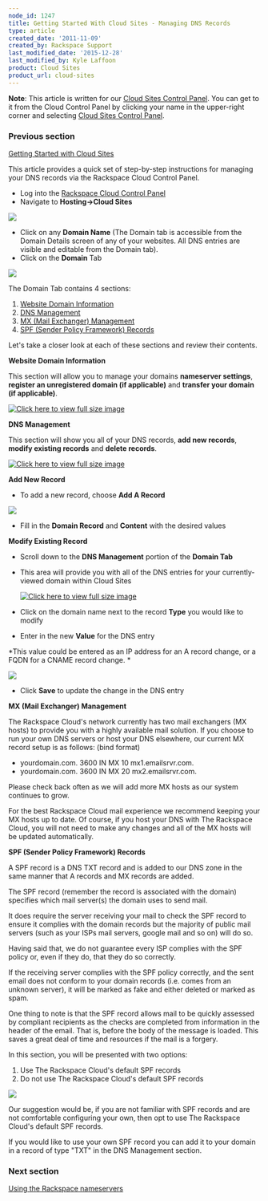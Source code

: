 ```yaml
---
node_id: 1247
title: Getting Started With Cloud Sites - Managing DNS Records
type: article
created_date: '2011-11-09'
created_by: Rackspace Support
last_modified_date: '2015-12-28'
last_modified_by: Kyle Laffoon
product: Cloud Sites
product_url: cloud-sites
---
```


**Note**: This article is written for our [Cloud Sites Control
Panel](https://manage.rackspacecloud.com/). You can get to it from the
Cloud Control Panel by clicking your name in the upper-right corner and
selecting [Cloud Sites Control
Panel](https://manage.rackspacecloud.com/).

### Previous section

[Getting Started with Cloud
Sites](/how-to/cloud-sites)



This article provides a quick set of step-by-step instructions for
managing your DNS records via the Rackspace Cloud Control Panel.

-   Log into the [Rackspace Cloud Control
    Panel](http://manage.rackspacecloud.com)
-   Navigate to **Hosting-&gt;Cloud Sites**

![](http://c806394.r94.cf2.rackcdn.com/cloudsites.png)

-   Click on any **Domain Name** (The Domain tab is accessible from the
    Domain Details screen of any of your websites. All DNS entries are
    visible and editable from the Domain tab).
-   Click on the **Domain** Tab

![](http://c806394.r94.cf2.rackcdn.com/domaintab.png)

The Domain Tab contains 4 sections:

1.  [Website Domain Information](#website_domain_information)
2.  [DNS Management](#dns_management)
3.  [MX (Mail Exchanger) Management](#mx_management)
4.  [SPF (Sender Policy Framework) Records](#spf)

Let's take a closer look at each of these sections and review their
contents.



**Website Domain Information**

This section will allow you to manage your domains **nameserver
settings**, **register an unregistered domain (if applicable)** and
**transfer your domain (if applicable)**.

[![Click here to view full size
image](http://c806394.r94.cf2.rackcdn.com/websitedomaininfo.png "Click here to view full size image")](http://c806394.r94.cf2.rackcdn.com/websitedomaininfo.png)



**DNS Management**

This section will show you all of your DNS records, **add new records**,
**modify existing records** and **delete records**.

[![Click here to view full size
image](http://c806394.r94.cf2.rackcdn.com/dnsmanagement.png "Click here to view full size image")](http://c806394.r94.cf2.rackcdn.com/dnsmanagement.png)

**Add New Record**

-   To add a new record, choose **Add A Record**

![](http://c806394.r94.cf2.rackcdn.com/addrecord.png)

-   Fill in the **Domain Record** and **Content** with the desired
    values

**Modify Existing Record**

-   Scroll down to the **DNS Management** portion of the **Domain Tab**

-   This area will provide you with all of the DNS entries for your
    currently-viewed domain within Cloud Sites

    [![Click here to view full size
    image](http://c766433.r33.cf2.rackcdn.com/arecords.png "Click here to view full size image")](http://c766433.r33.cf2.rackcdn.com/arecords.png)

-   Click on the domain name next to the record **Type** you would like
    to modify

-   Enter in the new **Value** for the DNS entry

*This value could be entered as an IP address for an A record change, or
a FQDN for a CNAME record change. *

![](http://c806394.r94.cf2.rackcdn.com/changednsrecord.png)

-   Click **Save** to update the change in the DNS entry



**MX (Mail Exchanger) Management**

The Rackspace Cloud's network currently has two mail exchangers (MX
hosts) to provide you with a highly available mail solution. If you
choose to run your own DNS servers or host your DNS elsewhere, our
current MX record setup is as follows: (bind format)

-   yourdomain.com. 3600 IN MX 10 mx1.emailsrvr.com.
-   yourdomain.com. 3600 IN MX 20 mx2.emailsrvr.com.

Please check back often as we will add more MX hosts as our system
continues to grow.

For the best Rackspace Cloud mail experience we recommend keeping your
MX hosts up to date. Of course, if you host your DNS with The Rackspace
Cloud, you will not need to make any changes and all of the MX hosts
will be updated automatically.



**SPF (Sender Policy Framework) Records**

A SPF record is a DNS TXT record and is added to our DNS zone in the
same manner that A records and MX records are added.

The SPF record (remember the record is associated with the domain)
specifies which mail server(s) the domain uses to send mail.

It does require the server receiving your mail to check the SPF record
to ensure it complies with the domain records but the majority of public
mail servers (such as your ISPs mail servers, google mail and so on)
will do so.

Having said that, we do not guarantee every ISP complies with the SPF
policy or, even if they do, that they do so correctly.

If the receiving server complies with the SPF policy correctly, and the
sent email does not conform to your domain records (i.e. comes from an
unknown server), it will be marked as fake and either deleted or marked
as spam.

One thing to note is that the SPF record allows mail to be quickly
assessed by compliant recipients as the checks are completed from
information in the header of the email. That is, before the body of the
message is loaded. This saves a great deal of time and resources if the
mail is a forgery.

In this section, you will be presented with two options:

1.  Use The Rackspace Cloud's default SPF records
2.  Do not use The Rackspace Cloud's default SPF records

![](http://c806394.r94.cf2.rackcdn.com/spfmanagement.png)

Our suggestion would be, if you are not familiar with SPF records and
are not comfortable configuring your own, then opt to use The Rackspace
Cloud's default SPF records.

If you would like to use your own SPF record you can add it to your
domain in a record of type "TXT" in the DNS Management section.

### Next section

[Using the Rackspace
nameservers](/how-to/getting-started-with-cloud-sites-rackspace-nameservers-and-creating-custom-nameservers)


